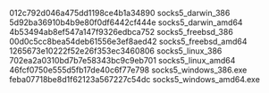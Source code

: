 012c792d046a475dd1198ce4b1a34890  socks5_darwin_386
5d92ba36910b4b9e80f0df6442cf444e  socks5_darwin_amd64
4b53494ab8ef547a147f9326edbca752  socks5_freebsd_386
00d0c5cc8bea54deb61556e3ef8aed42  socks5_freebsd_amd64
1265673e10222f52e26f353ec3460806  socks5_linux_386
702ea2a0310bd7b7e58343bc9c9eb701  socks5_linux_amd64
46fcf0750e555d5fb17de40c6f77e798  socks5_windows_386.exe
feba07718be8d1f62123a567227c54dc  socks5_windows_amd64.exe
